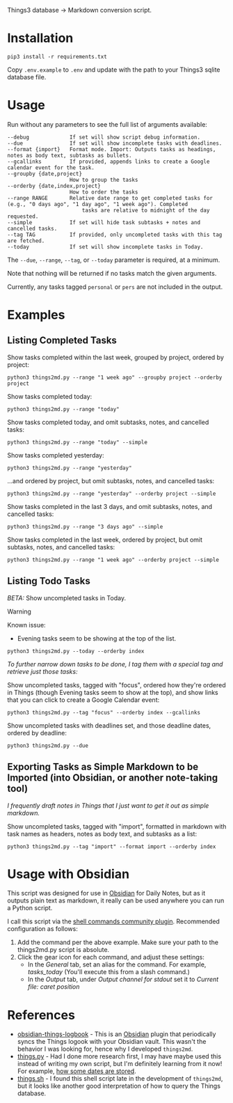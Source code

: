 Things3 database -> Markdown conversion script.

# Installation

`pip3 install -r requirements.txt`

Copy `.env.example` to `.env` and update with the path to your Things3 sqlite database file.

# Usage

Run without any parameters to see the full list of arguments available:

```
--debug             If set will show script debug information.
--due               If set will show incomplete tasks with deadlines.
--format {import}   Format mode. Import: Outputs tasks as headings, notes as body text, subtasks as bullets.
--gcallinks         If provided, appends links to create a Google calendar event for the task.
--groupby {date,project}
                    How to group the tasks
--orderby {date,index,project}
                    How to order the tasks
--range RANGE       Relative date range to get completed tasks for (e.g., "0 days ago", "1 day ago", "1 week ago"). Completed
                        tasks are relative to midnight of the day requested.
--simple            If set will hide task subtasks + notes and cancelled tasks.
--tag TAG           If provided, only uncompleted tasks with this tag are fetched.
--today             If set will show incomplete tasks in Today.
```

The `--due`, `--range`, `--tag`, or `--today` parameter is required, at a minimum.

Note that nothing will be returned if no tasks match the given arguments.

Currently, any tasks tagged `personal` or `pers` are not included in the output.

# Examples

## Listing Completed Tasks

Show tasks completed within the last week, grouped by project, ordered by project:
```
python3 things2md.py --range "1 week ago" --groupby project --orderby project
```

Show tasks completed today:
```
python3 things2md.py --range "today"
```

Show tasks completed today, and omit subtasks, notes, and cancelled tasks:
```
python3 things2md.py --range "today" --simple
```

Show tasks completed yesterday:
```
python3 things2md.py --range "yesterday"
```

...and ordered by project, but omit subtasks, notes, and cancelled tasks:
```
python3 things2md.py --range "yesterday" --orderby project --simple
```

Show tasks completed in the last 3 days, and omit subtasks, notes, and cancelled tasks:
```
python3 things2md.py --range "3 days ago" --simple
```

Show tasks completed in the last week, ordered by project, but omit subtasks, notes, and cancelled tasks:
```
python3 things2md.py --range "1 week ago" --orderby project --simple
```

## Listing Todo Tasks

_BETA:_ Show uncompleted tasks in Today.

> [!WARNING]
> Known issue:
> - Evening tasks seem to be showing at the top of the list.
```
python3 things2md.py --today --orderby index
```

_To further narrow down tasks to be done, I tag them with a special tag and retrieve just those tasks:_

Show uncompleted tasks, tagged with "focus", ordered how they're ordered in Things (though Evening tasks seem to show at the top), and show links that you can click to create a Google Calendar event:
```
python3 things2md.py --tag "focus" --orderby index --gcallinks
```

Show uncompleted tasks with deadlines set, and those deadline dates, ordered by deadline:
```
python3 things2md.py --due
```

## Exporting Tasks as Simple Markdown to be Imported (into Obsidian, or another note-taking tool)

_I frequently draft notes in Things that I just want to get it out as simple markdown._

Show uncompleted tasks, tagged with "import", formatted in markdown with task names as headers, notes as body text, and subtasks as a list:
```
python3 things2md.py --tag "import" --format import --orderby index
```

# Usage with Obsidian

This script was designed for use in [Obsidian](https://obsidian.md/) for Daily Notes, but as it outputs plain text as markdown, it really can be used anywhere you can run a Python script.

I call this script via the [shell commands community plugin](https://github.com/Taitava/obsidian-shellcommands). Recommended configuration as follows:

1. Add the command per the above example. Make sure your path to the things2md.py script is absolute.
1. Click the gear icon for each command, and adjust these settings:
    - In the _General_ tab, set an alias for the command. For example, _tasks_today_ (You'll execute this from a slash command.)
    - In the _Output_ tab, under _Output channel for stdout_ set it to _Current file: caret position_

# References

- [obsidian-things-logbook](https://github.com/liamcain/obsidian-things-logbook) - This is an [Obsidian](https://obsidian.md/) plugin that periodically syncs the Things logook with your Obsidian vault. This wasn't the behavior I was looking for, hence why I developed `things2md`.
- [things.py](https://github.com/thingsapi/things.py) - Had I done more research first, I may have maybe used this instead of writing my own script, but I'm definitely learning from it now! For example, [how some dates are stored](https://github.com/thingsapi/things.py/issues/98).
- [things.sh](https://github.com/AlexanderWillner/things.sh) - I found this shell script late in the development of `things2md`, but it looks like another good interpretation of how to query the Things database.